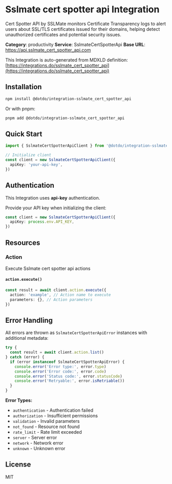 # Sslmate cert spotter api Integration

Cert Spotter API by SSLMate monitors Certificate Transparency logs to alert users about SSL/TLS certificates issued for their domains, helping detect unauthorized certificates and potential security issues.

**Category**: productivity
**Service**: SslmateCertSpotterApi
**Base URL**: https://api.sslmate_cert_spotter_api.com

This Integration is auto-generated from MDXLD definition: [https://integrations.do/sslmate_cert_spotter_api](https://integrations.do/sslmate_cert_spotter_api)

## Installation

```bash
npm install @dotdo/integration-sslmate_cert_spotter_api
```

Or with pnpm:

```bash
pnpm add @dotdo/integration-sslmate_cert_spotter_api
```

## Quick Start

```typescript
import { SslmateCertSpotterApiClient } from '@dotdo/integration-sslmate_cert_spotter_api'

// Initialize client
const client = new SslmateCertSpotterApiClient({
  apiKey: 'your-api-key',
})
```

## Authentication

This Integration uses **api-key** authentication.

Provide your API key when initializing the client:

```typescript
const client = new SslmateCertSpotterApiClient({
  apiKey: process.env.API_KEY,
})
```

## Resources

### Action

Execute Sslmate cert spotter api actions

#### `action.execute()`

```typescript
const result = await client.action.execute({
  action: 'example', // Action name to execute
  parameters: {}, // Action parameters
})
```

## Error Handling

All errors are thrown as `SslmateCertSpotterApiError` instances with additional metadata:

```typescript
try {
  const result = await client.action.list()
} catch (error) {
  if (error instanceof SslmateCertSpotterApiError) {
    console.error('Error type:', error.type)
    console.error('Error code:', error.code)
    console.error('Status code:', error.statusCode)
    console.error('Retryable:', error.isRetriable())
  }
}
```

**Error Types:**

- `authentication` - Authentication failed
- `authorization` - Insufficient permissions
- `validation` - Invalid parameters
- `not_found` - Resource not found
- `rate_limit` - Rate limit exceeded
- `server` - Server error
- `network` - Network error
- `unknown` - Unknown error

## License

MIT
